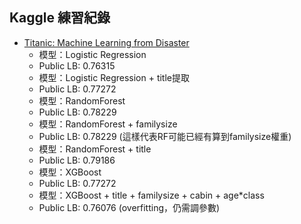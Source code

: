 ## Kaggle 練習紀錄

- [Titanic: Machine Learning from Disaster](./titanic)  
  - 模型：Logistic Regression
  - Public LB: 0.76315  
  - 模型：Logistic Regression + title提取
  - Public LB: 0.77272
  - 模型：RandomForest
  - Public LB: 0.78229
  - 模型：RandomForest + familysize
  - Public LB: 0.78229 (這樣代表RF可能已經有算到familysize權重)
  - 模型：RandomForest + title
  - Public LB: 0.79186
  - 模型：XGBoost
  - Public LB: 0.77272
  - 模型：XGBoost + title + familysize + cabin + age*class
  - Public LB: 0.76076 (overfitting，仍需調參數)